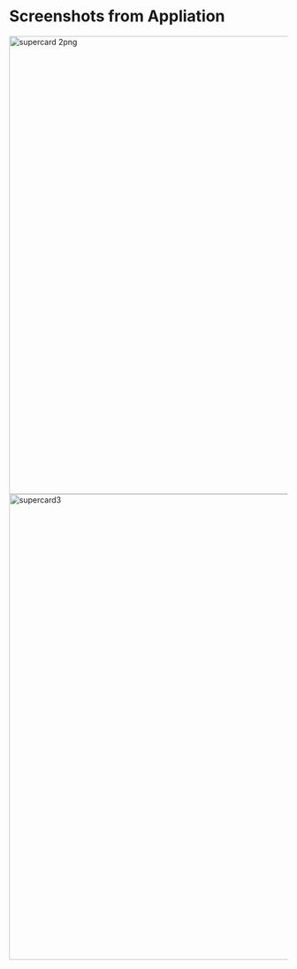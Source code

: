  <h1 > Screenshots from Appliation </h1>
<img width="828" alt="supercard 2png" src="https://user-images.githubusercontent.com/111335247/216517370-b650c097-d660-4e24-89a6-ea1f8e141069.png">
<img width="842" alt="supercard3" src="https://user-images.githubusercontent.com/111335247/216517377-25936f41-7215-4482-81b8-ff97a757d0e6.png">
